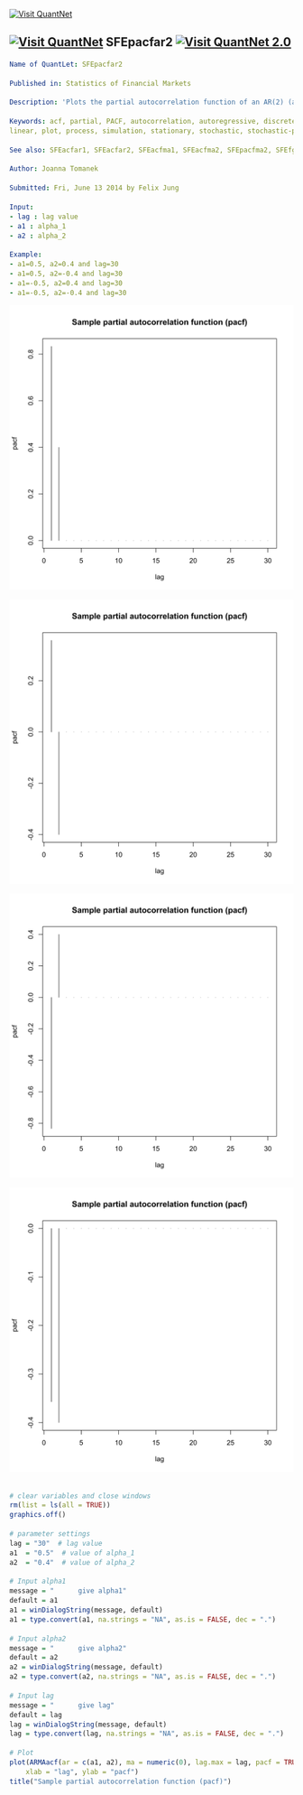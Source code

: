 
[<img src="https://github.com/QuantLet/Styleguide-and-Validation-procedure/blob/master/pictures/banner.png" alt="Visit QuantNet">](http://quantlet.de/index.php?p=info)

## [<img src="https://github.com/QuantLet/Styleguide-and-Validation-procedure/blob/master/pictures/qloqo.png" alt="Visit QuantNet">](http://quantlet.de/) **SFEpacfar2** [<img src="https://github.com/QuantLet/Styleguide-and-Validation-procedure/blob/master/pictures/QN2.png" width="60" alt="Visit QuantNet 2.0">](http://quantlet.de/d3/ia)

```yaml
Name of QuantLet: SFEpacfar2

Published in: Statistics of Financial Markets

Description: 'Plots the partial autocorrelation function of an AR(2) (autoregressive) process.'

Keywords: acf, partial, PACF, autocorrelation, autoregressive, discrete, graphical representation,
linear, plot, process, simulation, stationary, stochastic, stochastic-process, time-series

See also: SFEacfar1, SFEacfar2, SFEacfma1, SFEacfma2, SFEpacfma2, SFEfgnacf

Author: Joanna Tomanek

Submitted: Fri, June 13 2014 by Felix Jung

Input:
- lag : lag value
- a1 : alpha_1
- a2 : alpha_2

Example:
- a1=0.5, a2=0.4 and lag=30
- a1=0.5, a2=-0.4 and lag=30
- a1=-0.5, a2=0.4 and lag=30
- a1=-0.5, a2=-0.4 and lag=30
```

![Picture1](SFEpacfar2_1-1.png)

![Picture2](SFEpacfar2_2-1.png)

![Picture3](SFEpacfar2_3-1.png)

![Picture4](SFEpacfar2_4-1.png)


```r

# clear variables and close windows
rm(list = ls(all = TRUE))
graphics.off()

# parameter settings
lag = "30"  # lag value
a1  = "0.5"  # value of alpha_1
a2  = "0.4"  # value of alpha_2

# Input alpha1
message = "      give alpha1"
default = a1
a1 = winDialogString(message, default)
a1 = type.convert(a1, na.strings = "NA", as.is = FALSE, dec = ".")

# Input alpha2
message = "      give alpha2"
default = a2
a2 = winDialogString(message, default)
a2 = type.convert(a2, na.strings = "NA", as.is = FALSE, dec = ".")

# Input lag
message = "      give lag"
default = lag
lag = winDialogString(message, default)
lag = type.convert(lag, na.strings = "NA", as.is = FALSE, dec = ".")

# Plot
plot(ARMAacf(ar = c(a1, a2), ma = numeric(0), lag.max = lag, pacf = TRUE), type = "h", 
    xlab = "lag", ylab = "pacf")
title("Sample partial autocorrelation function (pacf)")
```
